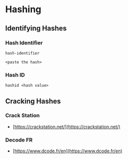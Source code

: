 # Hashing

## Identifying Hashes

### Hash Identifier

```
hash-identifier

<paste the hash>
```

### Hash ID

```
hashid <hash value>
```



## Cracking Hashes

### Crack Station

* [https://crackstation.net/](https://crackstation.net/)   &#x20;

### Decode FR

* [https://www.dcode.fr/en](https://www.dcode.fr/en)

